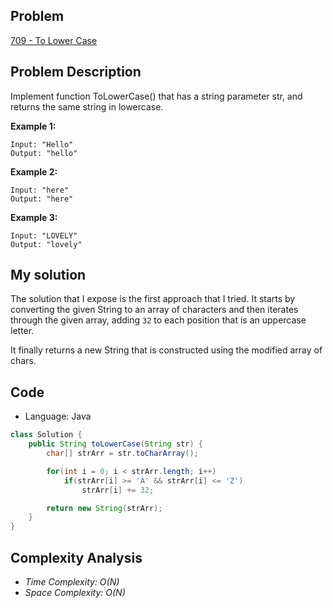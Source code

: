 
## Problem

[709 - To Lower Case](https://leetcode.com/problems/to-lower-case/)

## Problem Description
Implement function ToLowerCase() that has a string parameter str, and returns the same string in lowercase.

__Example 1:__
```
Input: "Hello"
Output: "hello"
```

__Example 2:__
```
Input: "here"
Output: "here"
```

__Example 3:__
```
Input: "LOVELY"
Output: "lovely"
```

## My solution
The solution that I expose is the first approach that I tried. It starts by converting the given String to an array of characters and then iterates through the given array, adding `32` to each position that is an uppercase letter.

It finally returns a new String that is constructed using the modified array of chars.


## Code

- Language: Java

```java
class Solution {
    public String toLowerCase(String str) {
        char[] strArr = str.toCharArray();

        for(int i = 0; i < strArr.length; i++)
            if(strArr[i] >= 'A' && strArr[i] <= 'Z')
                strArr[i] += 32;

        return new String(strArr);
    }
}
```

## Complexity Analysis

- _Time Complexity: O(N)_
- _Space Complexity: O(N)_
